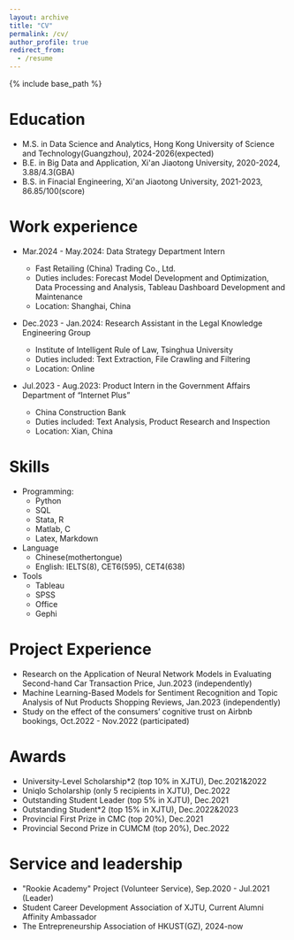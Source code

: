 ```yaml
---
layout: archive
title: "CV"
permalink: /cv/
author_profile: true
redirect_from:
  - /resume
---
```


{% include base_path %}

Education
======
* M.S. in Data Science and Analytics, Hong Kong University of Science and Technology(Guangzhou), 2024-2026(expected)
* B.E. in Big Data and Application, Xi'an Jiaotong University, 2020-2024, 3.88/4.3(GBA)
* B.S. in Finacial Engineering, Xi'an Jiaotong University, 2021-2023, 86.85/100(score)

Work experience
======
* Mar.2024 - May.2024: Data Strategy Department Intern
  * Fast Retailing (China) Trading Co., Ltd.
  * Duties includes: Forecast Model Development and Optimization, Data Processing and Analysis, Tableau Dashboard Development and Maintenance
  * Location: Shanghai, China

* Dec.2023 - Jan.2024: Research Assistant in the Legal Knowledge Engineering Group
  * Institute of Intelligent Rule of Law, Tsinghua University
  * Duties included: Text Extraction, File Crawling and Filtering
  * Location: Online

* Jul.2023 - Aug.2023: Product Intern in the Government Affairs Department of “Internet Plus”
  * China Construction Bank
  * Duties included: Text Analysis, Product Research and Inspection
  * Location: Xian, China 
  
Skills
======
* Programming:
  * Python
  * SQL
  * Stata, R
  * Matlab, C
  * Latex, Markdown
* Language
  * Chinese(mothertongue)
  * English: IELTS(8), CET6(595), CET4(638)
* Tools
  * Tableau
  * SPSS
  * Office
  * Gephi

Project Experience
======
* Research on the Application of Neural Network Models in Evaluating Second-hand Car Transaction Price, Jun.2023
(independently)
* Machine Learning-Based Models for Sentiment Recognition and Topic Analysis of Nut Products Shopping Reviews, Jan.2023
(independently)
* Study on the effect of the consumers’ cognitive trust on Airbnb   bookings, Oct.2022 - Nov.2022
   (participated)

Awards
======
* University-Level Scholarship*2 (top 10% in XJTU), Dec.2021&2022
* Uniqlo Scholarship (only 5 recipients in XJTU), Dec.2022
* Outstanding Student Leader (top 5% in XJTU), Dec.2021
* Outstanding Student*2 (top 15% in XJTU), Dec.2022&2023
* Provincial First Prize in CMC (top 20%), Dec.2021
* Provincial Second Prize in CUMCM (top 20%),  Dec.2022


Service and leadership
======
* "Rookie Academy" Project (Volunteer Service), Sep.2020 - Jul.2021 (Leader)
* Student Career Development Association of XJTU, Current Alumni Affinity Ambassador
* The Entrepreneurship Association of HKUST(GZ), 2024-now


